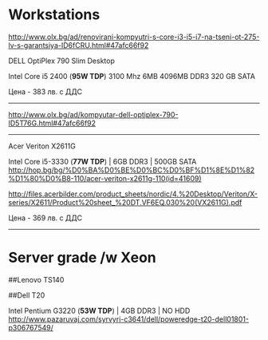 # Workstations


http://www.olx.bg/ad/renovirani-kompyutri-s-core-i3-i5-i7-na-tseni-ot-275-lv-s-garantsiya-ID6fCRU.html#47afc66f92

DELL OptiPlex 790 Slim Desktop

Intel Core i5 2400 (**95W TDP**) 3100 Mhz 6MB
4096MB DDR3
320 GB SATA

Цена - 383 лв. с ДДС

---
http://www.olx.bg/ad/kompyutar-dell-optiplex-790-ID5T76G.html#47afc66f92

---
Acer Veriton X2611G

Intel Core i5-3330 (**77W TDP**) | 6GB DDR3 | 500GB SATA
http://hop.bg/bg/%D0%BA%D0%BE%D0%BC%D0%BF%D1%8E%D1%82%D1%80%D0%B8-110/acer-veriton-x2611g-110(id=41609)

http://files.acerbilder.com/product_sheets/nordic/4.%20Desktop/Veriton/X-series/X2611/Product%20sheet_%20DT.VF6EQ.030%20(VX2611G).pdf

Цена - 369 лв. с ДДС

---

# Server grade /w Xeon

##Lenovo TS140

##Dell T20

Intel Pentium G3220 (**53W TDP**) | 4GB DDR3 | NO HDD
http://www.pazaruvaj.com/syrvyri-c3641/dell/poweredge-t20-dell01801-p306767549/

